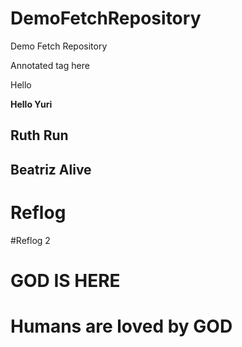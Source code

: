 # DemoFetchRepository
Demo Fetch Repository

Annotated tag here

Hello


**Hello Yuri**

## Ruth Run

## Beatriz Alive

# Reflog

#Reflog 2

# GOD IS HERE

# Humans are loved by GOD
